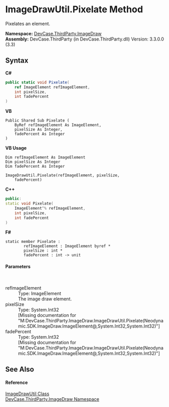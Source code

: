 # ImageDrawUtil.Pixelate Method 
 

Pixelates an element.

**Namespace:**&nbsp;<a href="N_DevCase_ThirdParty_ImageDraw">DevCase.ThirdParty.ImageDraw</a><br />**Assembly:**&nbsp;DevCase.ThirdParty (in DevCase.ThirdParty.dll) Version: 3.3.0.0 (3.3)

## Syntax

**C#**<br />
``` C#
public static void Pixelate(
	ref ImageElement refImageElement,
	int pixelSize,
	int fadePercent
)
```

**VB**<br />
``` VB
Public Shared Sub Pixelate ( 
	ByRef refImageElement As ImageElement,
	pixelSize As Integer,
	fadePercent As Integer
)
```

**VB Usage**<br />
``` VB Usage
Dim refImageElement As ImageElement
Dim pixelSize As Integer
Dim fadePercent As Integer

ImageDrawUtil.Pixelate(refImageElement, pixelSize, 
	fadePercent)
```

**C++**<br />
``` C++
public:
static void Pixelate(
	ImageElement^% refImageElement, 
	int pixelSize, 
	int fadePercent
)
```

**F#**<br />
``` F#
static member Pixelate : 
        refImageElement : ImageElement byref * 
        pixelSize : int * 
        fadePercent : int -> unit 

```


#### Parameters
&nbsp;<dl><dt>refImageElement</dt><dd>Type: ImageElement<br />The image draw element.</dd><dt>pixelSize</dt><dd>Type: System.Int32<br />\[Missing <param name="pixelSize"/> documentation for "M:DevCase.ThirdParty.ImageDraw.ImageDrawUtil.Pixelate(Neodynamic.SDK.ImageDraw.ImageElement@,System.Int32,System.Int32)"\]</dd><dt>fadePercent</dt><dd>Type: System.Int32<br />\[Missing <param name="fadePercent"/> documentation for "M:DevCase.ThirdParty.ImageDraw.ImageDrawUtil.Pixelate(Neodynamic.SDK.ImageDraw.ImageElement@,System.Int32,System.Int32)"\]</dd></dl>

## See Also


#### Reference
<a href="T_DevCase_ThirdParty_ImageDraw_ImageDrawUtil">ImageDrawUtil Class</a><br /><a href="N_DevCase_ThirdParty_ImageDraw">DevCase.ThirdParty.ImageDraw Namespace</a><br />